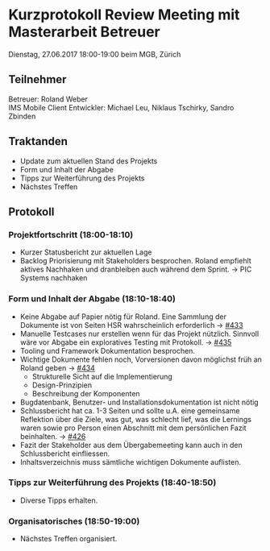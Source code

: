 # Kurzprotokoll Review Meeting mit Masterarbeit Betreuer

Dienstag, 27.06.2017 18:00-19:00 beim MGB, Zürich

## Teilnehmer
Betreuer: Roland Weber  
IMS Mobile Client Entwickler: Michael Leu, Niklaus Tschirky, Sandro Zbinden

## Traktanden
- Update zum aktuellen Stand des Projekts
- Form und Inhalt der Abgabe
- Tipps zur Weiterführung des Projekts
- Nächstes Treffen

## Protokoll

### Projektfortschritt (18:00-18:10)
- Kurzer Statusbericht zur aktuellen Lage
- Backlog Priorisierung mit Stakeholders besprochen. Roland empfiehlt aktives Nachhaken und dranbleiben auch während dem Sprint. → PIC Systems nachhaken

### Form und Inhalt der Abgabe (18:10-18:40)
- Keine Abgabe auf Papier nötig für Roland. Eine Sammlung der Dokumente ist von Seiten HSR wahrscheinlich erforderlich → [#433](https://github.com/IMSmobile/app/issues/433) 
- Manuelle Testcases nur erstellen wenn für das Projekt nützlich. Sinnvoll wäre vor Abgabe ein exploratives Testing mit Protokoll. → [#435](https://github.com/IMSmobile/app/issues/435)
- Tooling und Framework Dokumentation besprochen.
- Wichtige Dokumente fehlen noch, Vorversionen davon möglichst früh an Roland geben → [#434](https://github.com/IMSmobile/app/issues/434) 
  - Strukturelle Sicht auf die Implementierung
  - Design-Prinzipien
  - Beschreibung der Komponenten
- Bugdatenbank, Benutzer- und Installationsdokumentation ist nicht nötig
- Schlussbericht hat ca. 1-3 Seiten und sollte u.A. eine gemeinsame Reflektion über die Ziele, was gut, was schlecht lief, was die Lernings waren sowie pro Person einen Abschnitt mit dem persönlichen Fazit beinhalten. → [#426](https://github.com/IMSmobile/app/issues/426) 
- Fazit der Stakeholder aus dem Übergabemeeting kann auch in den Schlussbericht einfliessen.
- Inhaltsverzeichnis muss sämtliche wichtigen Dokumente auflisten.

### Tipps zur Weiterführung des Projekts (18:40-18:50)
- Diverse Tipps erhalten.

### Organisatorisches (18:50-19:00)
- Nächstes Treffen organisiert.
